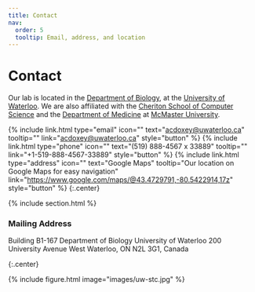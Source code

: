 ```yaml
---
title: Contact
nav:
  order: 5
  tooltip: Email, address, and location
---
```


# <i class="fas fa-envelope"></i>Contact

Our lab is located in the [Department of Biology](https://uwaterloo.ca/biology/), at the [University of Waterloo](https://uwaterloo.ca/).
We are also affiliated with the [Cheriton School of Computer Science](https://cs.uwaterloo.ca/) and the [Department of Medicine](https://healthsci.mcmaster.ca/medicine/) at [McMaster University](https://www.mcmaster.ca/).

{%
  include link.html
  type="email"
  icon=""
  text="acdoxey@uwaterloo.ca"
  tooltip=""
  link="acdoxey@uwaterloo.ca"
  style="button"
%}
{%
  include link.html
  type="phone"
  icon=""
  text="(519) 888-4567 x 33889"
  tooltip=""
  link="+1-519-888-4567-33889"
  style="button"
%}
{%
  include link.html
  type="address"
  icon=""
  text="Google Maps"
  tooltip="Our location on Google Maps for easy navigation"
  link="https://www.google.com/maps/@43.4729791,-80.5422914,17z"
  style="button"
%}
{:.center}

{% include section.html %}

### <i class="fas fa-mail-bulk"></i>Mailing Address

Building B1-167
Department of Biology
University of Waterloo
200 University Avenue West
Waterloo, ON N2L 3G1, Canada

{:.center}

{%
  include figure.html
  image="images/uw-stc.jpg"
%}
